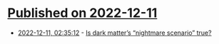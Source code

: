 # [Published on 2022-12-11](index.md)

* [2022-12-11, 02:35:12](https://news.ycombinator.com/item?id=33939484) - [Is dark matter’s “nightmare scenario” true?](https://bigthink.com/starts-with-a-bang/dark-matter-nightmare-scenario/)
